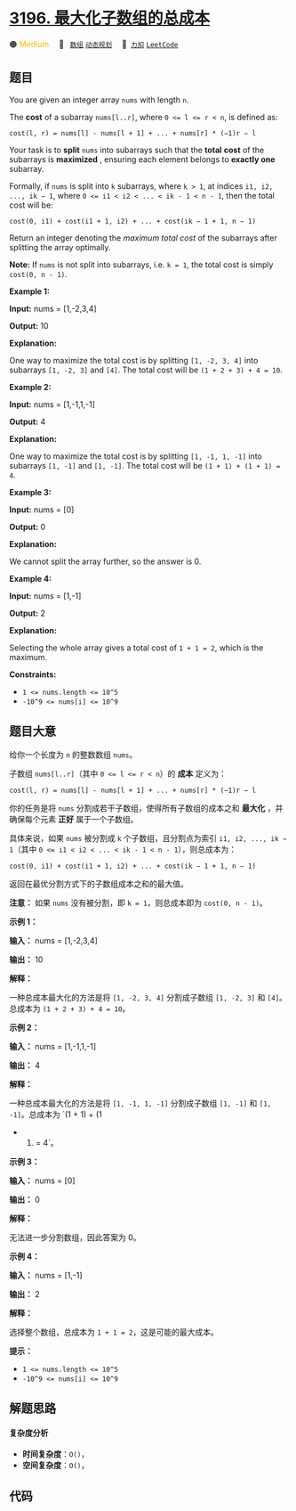 # [3196. 最大化子数组的总成本](https://2xiao.github.io/leetcode-js/problem/3196.html)

🟠 <font color=#ffb800>Medium</font>&emsp; 🔖&ensp; [`数组`](/tag/array.md) [`动态规划`](/tag/dynamic-programming.md)&emsp; 🔗&ensp;[`力扣`](https://leetcode.cn/problems/maximize-total-cost-of-alternating-subarrays) [`LeetCode`](https://leetcode.com/problems/maximize-total-cost-of-alternating-subarrays)

## 题目

You are given an integer array `nums` with length `n`.

The **cost** of a subarray `nums[l..r]`, where `0 <= l <= r < n`, is defined
as:

`cost(l, r) = nums[l] - nums[l + 1] + ... + nums[r] * (−1)r − l`

Your task is to **split** `nums` into subarrays such that the **total**
**cost** of the subarrays is **maximized** , ensuring each element belongs to
**exactly one** subarray.

Formally, if `nums` is split into `k` subarrays, where `k > 1`, at indices
`i1, i2, ..., ik − 1`, where `0 <= i1 < i2 < ... < ik - 1 < n - 1`, then the
total cost will be:

`cost(0, i1) + cost(i1 + 1, i2) + ... + cost(ik − 1 + 1, n − 1)`

Return an integer denoting the _maximum total cost_ of the subarrays after
splitting the array optimally.

**Note:** If `nums` is not split into subarrays, i.e. `k = 1`, the total cost
is simply `cost(0, n - 1)`.



**Example 1:**

**Input:** nums = [1,-2,3,4]

**Output:** 10

**Explanation:**

One way to maximize the total cost is by splitting `[1, -2, 3, 4]` into
subarrays `[1, -2, 3]` and `[4]`. The total cost will be `(1 + 2 + 3) + 4 =
10`.

**Example 2:**

**Input:** nums = [1,-1,1,-1]

**Output:** 4

**Explanation:**

One way to maximize the total cost is by splitting `[1, -1, 1, -1]` into
subarrays `[1, -1]` and `[1, -1]`. The total cost will be `(1 + 1) + (1 + 1) =
4`.

**Example 3:**

**Input:** nums = [0]

**Output:** 0

**Explanation:**

We cannot split the array further, so the answer is 0.

**Example 4:**

**Input:** nums = [1,-1]

**Output:** 2

**Explanation:**

Selecting the whole array gives a total cost of `1 + 1 = 2`, which is the
maximum.



**Constraints:**

  * `1 <= nums.length <= 10^5`
  * `-10^9 <= nums[i] <= 10^9`


## 题目大意

给你一个长度为 `n` 的整数数组 `nums`。

子数组 `nums[l..r]`（其中 `0 <= l <= r < n`）的 **成本** 定义为：

`cost(l, r) = nums[l] - nums[l + 1] + ... + nums[r] * (−1)r − l`

你的任务是将 `nums` 分割成若干子数组，使得所有子数组的成本之和 **最大化** ，并确保每个元素 **正好** 属于一个子数组。

具体来说，如果 `nums` 被分割成 `k` 个子数组，且分割点为索引 `i1, i2, ..., ik − 1`（其中 `0 <= i1 < i2 <
... < ik - 1 < n - 1`），则总成本为：

`cost(0, i1) + cost(i1 + 1, i2) + ... + cost(ik − 1 + 1, n − 1)`

返回在最优分割方式下的子数组成本之和的最大值。

**注意：** 如果 `nums` 没有被分割，即 `k = 1`，则总成本即为 `cost(0, n - 1)`。



**示例 1：**

**输入：** nums = [1,-2,3,4]

**输出：** 10

**解释：**

一种总成本最大化的方法是将 `[1, -2, 3, 4]` 分割成子数组 `[1, -2, 3]` 和 `[4]`。总成本为 `(1 + 2 + 3) +
4 = 10`。

**示例 2：**

**输入：** nums = [1,-1,1,-1]

**输出：** 4

**解释：**

一种总成本最大化的方法是将 `[1, -1, 1, -1]` 分割成子数组 `[1, -1]` 和 `[1, -1]`。总成本为 `(1 + 1) + (1
+ 1) = 4`。

**示例 3：**

**输入：** nums = [0]

**输出：** 0

**解释：**

无法进一步分割数组，因此答案为 0。

**示例 4：**

**输入：** nums = [1,-1]

**输出：** 2

**解释：**

选择整个数组，总成本为 `1 + 1 = 2`，这是可能的最大成本。



**提示：**

  * `1 <= nums.length <= 10^5`
  * `-10^9 <= nums[i] <= 10^9`


## 解题思路

#### 复杂度分析

- **时间复杂度**：`O()`，
- **空间复杂度**：`O()`，

## 代码

```javascript

```